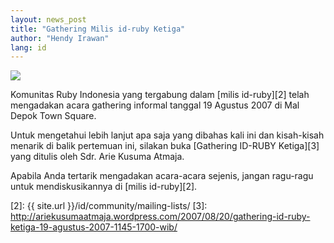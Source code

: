 ```yaml
---
layout: news_post
title: "Gathering Milis id-ruby Ketiga"
author: "Hendy Irawan"
lang: id
---
```


[![](http://farm2.static.flickr.com/1244/1200944247_5aaf90eb9d.jpg?v=0)][1]

Komunitas Ruby Indonesia yang tergabung dalam [milis id-ruby][2] telah
mengadakan acara gathering informal tanggal 19 Agustus 2007 di Mal Depok
Town Square.

Untuk mengetahui lebih lanjut apa saja yang dibahas kali ini dan
kisah-kisah menarik di balik pertemuan ini, silakan buka [Gathering
ID-RUBY Ketiga][3] yang ditulis oleh Sdr. Arie Kusuma Atmaja.

Apabila Anda tertarik mengadakan acara-acara sejenis, jangan ragu-ragu
untuk mendiskusikannya di [milis id-ruby][2].



[1]: http://www.flickr.com/photos/ceefour/1200944247/
[2]: {{ site.url }}/id/community/mailing-lists/
[3]: http://ariekusumaatmaja.wordpress.com/2007/08/20/gathering-id-ruby-ketiga-19-agustus-2007-1145-1700-wib/
